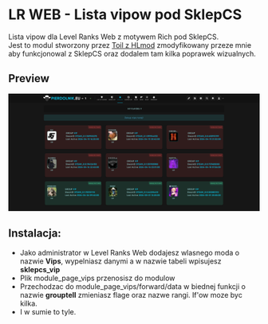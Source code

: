 # LR WEB - Lista vipow pod SklepCS
 Lista vipow dla Level Ranks Web z motywem Rich pod SklepCS. <br/>
 Jest to modul stworzony przez [Toil z HLmod](https://hlmod.net/resources/lr-web-spisok-vip-igrokov.4159/) zmodyfikowany przeze mnie aby funkcjonowal z SklepCS oraz dodalem tam kilka poprawek wizualnych.

## Preview
![preview](preview.png)

## Instalacja:
- Jako administrator w Level Ranks Web dodajesz wlasnego moda o nazwie **Vips**, wypelniasz danymi a w nazwie tabeli wpisujesz **sklepcs_vip**
- Plik module_page_vips przenosisz do modulow
- Przechodzac do module_page_vips/forward/data w biednej funkcji o nazwie **grouptell** zmieniasz flage oraz nazwe rangi. If'ow moze byc kilka.
- I w sumie to tyle.
